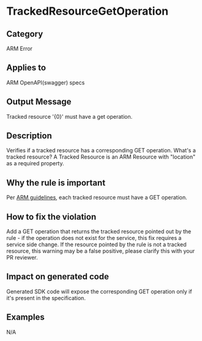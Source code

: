 # TrackedResourceGetOperation

## Category

ARM Error

## Applies to

ARM OpenAPI(swagger) specs

## Output Message

Tracked resource '{0}' must have a get operation.

## Description

Verifies if a tracked resource has a corresponding GET operation.
What's a tracked resource? A Tracked Resource is an ARM Resource with "location" as a required property.

## Why the rule is important

Per [ARM guidelines](https://github.com/Azure/azure-resource-manager-rpc/blob/master/v1.0/resource-api-reference.md), each tracked resource must have a GET operation.

## How to fix the violation

Add a GET operation that returns the tracked resource pointed out by the rule - if the operation does not exist for the service, this fix requires a service side change.
If the resource pointed by the rule is not a tracked resource, this warning may be a false positive, please clarify this with your PR reviewer.

## Impact on generated code

Generated SDK code will expose the corresponding GET operation only if it's present in the specification.

## Examples

N/A
